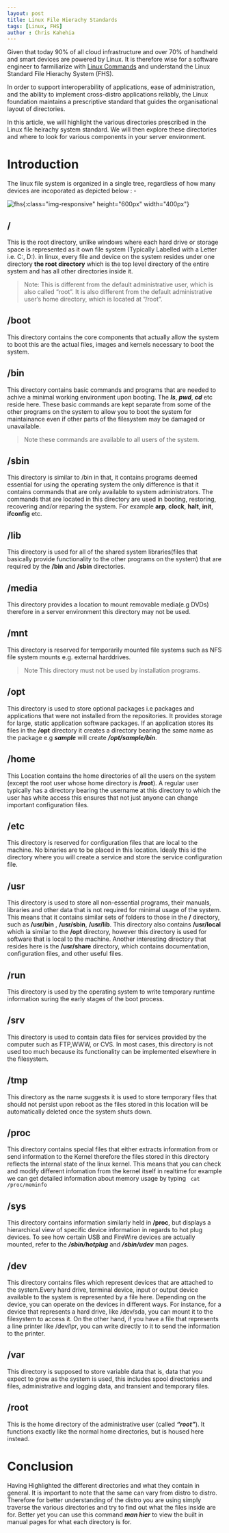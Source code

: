 ```yaml
---
layout: post
title: Linux File Hierachy Standards
tags: [Linux, FHS]
author : Chris Kahehia
---
```

Given that today 90% of all cloud infrastructure and over 70% of handheld and smart devices are powered by Linux. It is therefore wise for a software engineer to farmiliarize with [Linux Commands](https://whiptix.github.io/2023/12/20/linux-fundamentals.html 'Linux Commands') and understand the Linux Standard File Hierachy System (FHS). 

In order to support interoperability of applications, ease of administration, and the ability to implement cross-distro applications reliably, the Linux foundation maintains a prescriptive standard that guides the organisational layout of directories.

In this article, we will highlight the various directories prescribed in the Linux file heirachy system standard. We will then explore these directories and where to look for various components in your server environment. 


# Introduction
The linux file system is organized in a single tree, regardless of how many devices are incoporated as depicted below : -

![fhs](/assets/img/fhs.png){:class="img-responsive" height="600px" width="400px"}

## /
This is the root directory, unlike windows where each hard drive or storage space is represented as it own file system (Typically Labelled with a Letter i.e. C:, D:). in linux, every file and device on the system resides under one directory **the root directory** which is the top level directory of the entire system and has all other directories inside it.
>Note: This is different from the default administrative user, which is also called “root”. It is also different from the default administrative user’s home directory, which is located at “/root”.

## /boot
This directory contains the core components that actually allow the system to boot this are the actual files, images and kernels necessary to boot the system. 

## /bin 
This directory contains basic commands and programs that are needed to achive a minimal working environment upon booting. The ***ls***, ***pwd***, ***cd*** etc reside here.
These basic commands are kept separate from some of the other programs on the system to allow you to boot the system for maintainance even if other parts of the filesystem may be damaged or unavailable.
>Note these commands are available to all users of the system.

## /sbin 
This directory is similar to /bin in that, it contains programs deemed essential for using the operating system the only difference is that it contains commands that are only available to system administrators. The commands that are located in this directory are used in booting, restoring, recovering and/or reparing the system. For example **arp**, **clock**, **halt**, **init**, **ifconfig** etc.

## /lib
This directory is used for all of the shared system libraries(files that basically provide functionality to the other programs on the system) that are required by the **/bin** and **/sbin** directories.

## /media
This directory provides a location to mount removable media(e.g DVDs) therefore in a server environment this directory may not be used.

## /mnt
This directory is reserved for temporarily mounted file systems such as NFS file system mounts e.g. external harddrives.
>Note This directory must not be used by installation programs.

## /opt
This directory is used to store optional packages i.e packages and applications that were not installed from the repositories. It provides storage for large, static application software packages. If an application stores its files in the **/opt** directory it creates a directory bearing the same name as the package e.g ***sample*** will create ***/opt/sample/bin***.

## /home
This Location contains the home directories of all the users on the system (except the root user whose home directory is **/root**). A regular user typically has a directory bearing the username at this directory to which the user has white access this ensures that not just anyone can change important configuration files.

## /etc
This directory is reserved for configuration files that are local to the machine. No binaries are to be placed in this location. Idealy this id the directory where you will create a service and store the service configuration file.

## /usr
This directory is used to store all non-essential programs, their manuals, libraries and other data that is not required for minimal usage of the system. This means that it contains similar sets of folders to those in the **/** directory, such as **/usr/bin** , **/usr/sbin**, **/usr/lib**. This directory also contains **/usr/local** which ia similar to the **/opt** directory, however this directory is used for software that is local to the machine. Another interesting directory that resides here is the **/usr/share** directory, which contains documentation, configuration files, and other useful files.

## /run
This directory is used by the operating system to write temporary runtime information suring the early stages of the boot process.

## /srv
This directory is used to contain data files for services provided by the computer such as FTP,WWW, or CVS. In most cases, this directory is not used too much because its functionality can be implemented elsewhere in the filesystem.

## /tmp
This directory as the name suggests it is used to store temporary files that should not persist upon reboot as the files stored in this location will be automatically deleted once the system shuts down.

## /proc
This directory contains special files that either extracts information from or send information to the Kernel therefore the files stored in this directory reflects the internal state of the linux kernel. This means that you can check and modify different infomation from the kernel itself in realtime for example we can get detailed information about memory usage by typing   ``` cat /proc/meminfo``` 
## /sys
This directory contains information similarly held in **/proc**, but displays a hierarchical view of specific device information in regards to hot plug devices.
To see how certain USB and FireWire devices are actually mounted, refer to the ***/sbin/hotplug*** and ***/sbin/udev*** man pages.

## /dev
This directory contains files which represent devices that are attached to the system.Every hard drive, terminal device, input or output device available to the system is represented by a file here. Depending on the device, you can operate on the devices in different ways.
For instance, for a device that represents a hard drive, like /dev/sda, you can mount it to the filesystem to access it. On the other hand, if you have a file that represents a line printer like /dev/lpr, you can write directly to it to send the information to the printer.

## /var
This directory is supposed to store variable data that is, data that you expect to grow as the system is used, this includes spool directories and files, administrative and logging data, and transient and temporary files.  

## /root
This is the home directory of the administrative user (called ***“root”***). It functions exactly like the normal home directories, but is housed here instead.

# Conclusion
Having Highlighted the different directories and what they contain in general. It is important to note that the same can vary from distro to distro. Therefore for better understanding of the distro you are using simply traverse the various directories and try to find out what the files inside are for. Better yet you can use this command ***man hier*** to view the built in manual pages for what each directory is for.
